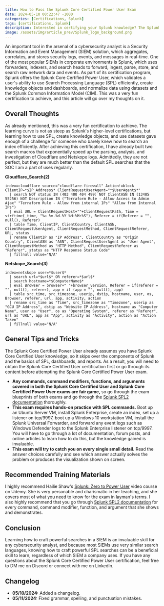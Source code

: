 ```yaml
---
title: How to Pass the Splunk Core Certified Power User Exam
date: 2024-05-10 00:22:47 -1000
categories: [Certifications, Splunk]
tags: [certifications, Splunk]
description: Interested in certifying your Splunk knowledge? The Splunk Core Certified Power User certification is an excellent certification to start with.
image: /assets/img/article_prev/Splunk_logo_background.png
---
```


An important tool in the arsenal of a cybersecurity analyst is a Security Information and Event Management (SIEM) solution, which aggregates, correlates, and stores security logs, events, and messages in real-time. One of the most popular SIEMs in corporate environments is Splunk, which uses forwarders, indexers, and search heads to forward, ingest, parse, store, and search raw network data and events. As part of its certification program, Splunk offers the Splunk Core Certified Power User, which validates a user's ability to use Search Processing Language (SPL) efficiently, create knowledge objects and dashboards, and normalize data using datasets and the Splunk Common Information Model (CIM). This was a very fun certification to achieve, and this article will go over my thoughts on it.

## Overall Thoughts

As already mentioned, this was a very fun certification to achieve. The learning curve is not as steep as Splunk's higher-level certifications, but learning how to use SPL, create knowledge objects, and use datasets gave enough of a challenge for someone who barely knew how to search an index efficiently. After achieving this certification, I have already built two search macros that exponentially speed up the parsing, analysis, and investigation of Cloudflare and Netskope logs. Admittedly, they are not perfect, but they are much better than the default SPL searches that the SOC I am a part of uses regularly.

**Cloudflare_Search(2)**
```
index=cloudflare source="cloudflare-firewall" Action!=block ClientIP=*$IP_Address$* ClientRequestUserAgent="*$UserAgent$*"
  | search NOT status IN (403 400 404 499) NOT ClientASN IN (13485 55256) NOT Description IN ("Terraform Rule - Allow Access to Admin Ajax" "Terraform Rule - Allow from internal IPs" "Allow from Internal IPs")
  | eval URL = ClientRequestHost+""+ClientRequestPath, Time = strftime(_time, "%a %m-%d-%Y %H:%M:%S"), Referer = if(Referer = "", null(), Referer)
  | table Time, ClientIP, ClientCountry, ClientASN, ClientRequestUserAgent, ClientRequestMethod, ClientRequestReferer, URL, status
  | rename ClientIP as "IP Address", ClientCountry as "Origin Country", ClientASN as "ASN", ClientRequestUserAgent as "User Agent", ClientRequestMethod as "HTTP Method", ClientRequestReferer as "Referer", status as "HTTP Response Status Code"
  | fillnull value="N/A"
```

**Netskope_Search(3)**
```
index=netskope user=*$user$*
  | search url=*$url$* OR referer=*$url$*
  | search hostname=*$ComputerName$*
  | eval Browser = browser+" "+browser_version, Referer = if(referer = "", null(), referer), app = if (app = "", null(), app)
  | table src_time, src_timezone, userip, dstip, hostname, user, os, Browser, referer, url, app, activity, action
  | rename src_time as "Time", src_timezone as "Timezone", userip as "GCU IP Address", dstip as "Website IP Address", hostname as "Computer Name", user as "User", os as "Operating System", referer as "Referer", url as "URL", app as "App", activity as "Activity", action as "Action Taken"
  | fillnull value="N/A"
```

## General Tips and Tricks

The Splunk Core Certified Power User already assumes you have Splunk Core Certified User knowledge, so it skips over the components of Splunk and the basics of SPL, dashboards, and reports. As a result, you will need to obtain the Splunk Core Certified User certification first or go through its content before attempting the Splunk Core Certified Power User exam.
- **Any commands, command modifiers, functions, and arguments covered in both the Splunk Core Certified User and Splunk Core Certified Power User exams are fair game,** so go through the exam blueprints of both exams and go through the [Splunk SPL2 documentation](https://docs.splunk.com/Documentation/SCS/current/SearchReference/Introduction) thoroughly.
- **This exam requires hands-on practice with SPL commands.** Boot up an Ubuntu Server VM, install Splunk Enterprise, create an index, set up a listener on tcp/9997, boot up a Windows 10 workstation VM, install the Splunk Universal Forwarder, and forward any event logs such as Windows Defender logs to the Splunk Enterprise listener on tcp/9997. You will have to go through a lot of documentation, forum posts, and online articles to learn how to do this, but the knowledge gained is invaluable.
- **This exam will try to catch you on every single small detail.** Read the answer choices carefully and see which answer actually solves the problem or produces the visualization shown on screen.

## Recommended Training Materials

I highly recommend Hailie Shaw's [Splunk: Zero to Power User](https://www.udemy.com/course/splunk-zero-to-power-user/) video course on Udemy. She is very personable and charismatic in her teaching, and she covers most of what you need to know for the exam in layman's terms. I also highly recommend that you go through [Splunk SPL2 documentation](https://docs.splunk.com/Documentation/SCS/current/SearchReference/Introduction) for every command, command modifier, function, and argument that she shows and demonstrates.

## Conclusion

Learning how to craft powerful searches in a SIEM is an invaluable skill for any cybersecurity analyst, and because most SIEMs use very similar search languages, knowing how to craft powerful SPL searches can be a beneficial skill to learn, regardless of which SIEM a company uses. If you have any questions about the Splunk Core Certified Power User certification, feel free to DM me on Discord or connect with me on LinkedIn.

## Changelog

- **05/10/2024:** Added a changelog.
- **05/11/2024:** Fixed grammar, spelling, and punctuation mistakes.
